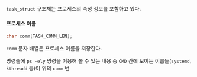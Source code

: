 `task_struct` 구조체는 프로세스의 속성 정보를 포함하고 있다.

#### 프로세스 이름
```C
char comm[TASK_COMM_LEN];
```
`comm` 문자 배열은 프로세스 이름을 저장한다.

명령줄에 `ps -ely` 명령을 이용해 볼 수 있는 내용 중 `CMD` 칸에 보이는 이름들(`systemd`, `kthreadd` 등)이 위의 `comm` 변